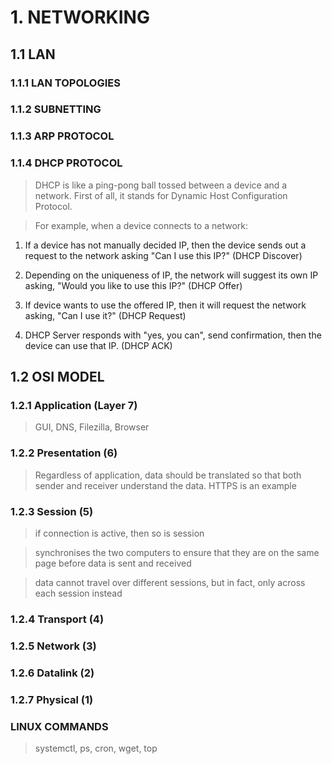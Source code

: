 # 1. NETWORKING

## 1.1 LAN

### 1.1.1 LAN TOPOLOGIES

### 1.1.2 SUBNETTING

### 1.1.3 ARP PROTOCOL

### 1.1.4 DHCP PROTOCOL

> DHCP is like a ping-pong ball tossed between a device and a network. First of all, it stands for Dynamic Host Configuration Protocol. 

> For example, when a device connects to a network:

1. If a device has not manually decided IP, then the device sends out a request to the network asking "Can I use this IP?" (DHCP Discover)

1. Depending on the uniqueness of IP, the network will suggest its own IP asking, "Would you like to use this IP?" (DHCP Offer)

1. If device wants to use the offered IP, then it will request the network asking, "Can I use it?" (DHCP Request)

1. DHCP Server responds with "yes, you can", send confirmation, then the device can use that IP. (DHCP ACK)
    
## 1.2 OSI MODEL

### 1.2.1 Application (Layer 7)

> GUI, DNS, Filezilla, Browser

### 1.2.2 Presentation (6)

> Regardless of application, data should be translated so that both sender and receiver understand the data. HTTPS is an example

### 1.2.3 Session (5)

> if connection is active, then so is session

> synchronises the two computers to ensure that they are on the same page before data is sent and received

> data cannot travel over different sessions, but in fact, only across each session instead

### 1.2.4 Transport (4)
### 1.2.5 Network (3)
### 1.2.6 Datalink (2)
### 1.2.7 Physical (1)

### LINUX COMMANDS

> systemctl, ps, cron, wget, top

